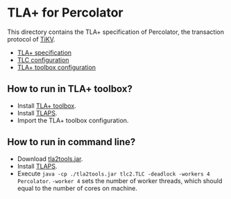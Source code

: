 # TLA+ for Percolator

This directory contains the TLA+ specification of Percolator, the transaction protocol of [TiKV](https://github.com/pingcap/tikv).

- [TLA+ specification](Percolator.tla)
- [TLC configuration](Percolator.cfg)
- [TLA+ toolbox configuration](Percolator.toolbox/Percolator___PercolatorModel.launch) 

## How to run in TLA+ toolbox?

- Install [TLA+ toolbox](https://lamport.azurewebsites.net/tla/toolbox.html#installing).
- Install [TLAPS](https://tla.msr-inria.inria.fr/tlaps/content/Download/Binaries.html).
- Import the TLA+ toolbox configuration.

## How to run in command line?

- Download [tla2tools.jar](https://tla.msr-inria.inria.fr/tlatoolbox/dist/tla2tools.jar).
- Install [TLAPS](https://tla.msr-inria.inria.fr/tlaps/content/Download/Binaries.html).
- Execute `java -cp ./tla2tools.jar tlc2.TLC -deadlock -workers 4 Percolator`. `-worker 4` sets the number of worker threads, which should equal to the number of cores on machine.
